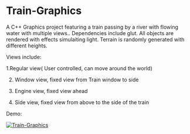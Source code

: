 # Train-Graphics
A C++ Graphics project featuring a train passing by a river with flowing water with multiple views.. 
Dependencies include glut.
All objects are rendered with effects simulaiting light.
Terrain is randomly generated with different heights.

Views include:

1.Regular view( User controlled, can move around the world)

2. Window view, fixed view from Train window to side
 
3. Engine view, fixed view ahead

4. Side view, fixed view from above to the side of the train

Demo: 

[![Train-Graphics](http://img.youtube.com/vi/bdV5wjRKdzA/0.jpg)](http://www.youtube.com/watch?v=bdV5wjRKdzA)
